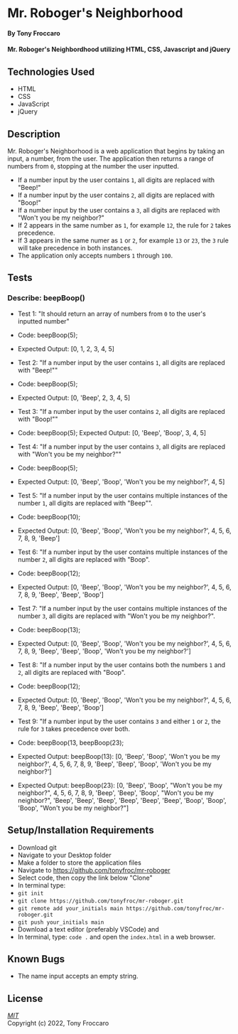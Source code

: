 # Mr. Roboger's Neighborhood

#### By Tony Froccaro

####  Mr. Roboger's Neighbordhood utilizing HTML, CSS, Javascript and jQuery

## Technologies Used

- HTML
- CSS
- JavaScript
- jQuery

## Description

Mr. Roboger's Neighborhood is a web application that begins by taking an input, a number, from the user. The application then returns a range of numbers from `0`, stopping at the number the user inputted. 

- If a number input by the user contains `1`, all digits are replaced with "Beep!"
- If a number input by the user contains `2`, all digits are replaced with "Boop!"
- If a number input by the user contains a `3`, all digits are replaced with "Won't you be my neighbor?"
- If 2 appears in the same number as `1`, for example `12`, the rule for `2` takes precedence. 
- If 3 appears in the same numer as `1` or `2`, for example `13` or `23`, the `3` rule will take precedence in both instances.
- The application only accepts numbers `1` through `100`. 

## Tests

### Describe: beepBoop()

- Test 1: "It should return an array of numbers from `0` to the user's inputted number"
- Code: beepBoop(5);
- Expected Output: [0, 1, 2, 3, 4, 5]

- Test 2: "If a number input by the user contains `1`, all digits are replaced with "Beep!""
- Code: beepBoop(5);
- Expected Output: [0, 'Beep', 2, 3, 4, 5]

- Test 3: "If a number input by the user contains `2`, all digits are replaced with "Boop!""
- Code: beepBoop(5);
Expected Output: [0, 'Beep', 'Boop', 3, 4, 5]

- Test 4: "If a number input by the user contains `3`, all digits are replaced with "Won't you be my neighbor?""
- Code: beepBoop(5);
- Expected Output: [0, 'Beep', 'Boop', 'Won't you be my neighbor?', 4, 5]

- Test 5: "If a number input by the user contains multiple instances of the number `1`, all digits are replaced with "Beep"".
- Code: beepBoop(10);
- Expected Output: [0, 'Beep', 'Boop', 'Won't you be my neighbor?', 4, 5, 6, 7, 8, 9, 'Beep']

- Test 6: "If a number input by the user contains multiple instances of the number `2`, all digits are replaced with "Boop".
- Code: beepBoop(12);
- Expected Output: [0, 'Beep', 'Boop', 'Won't you be my neighbor?', 4, 5, 6, 7, 8, 9, 'Beep', 'Beep', 'Boop']

- Test 7: "If a number input by the user contains multiple instances of the number `3`, all digits are replaced with "Won't you be my neighbor?".
- Code: beepBoop(13);
- Expected Output: [0, 'Beep', 'Boop', 'Won't you be my neighbor?', 4, 5, 6, 7, 8, 9, 'Beep', 'Beep', 'Boop', 'Won't you be my neighbor?']

- Test 8: "If a number input by the user contains both the numbers `1` and `2`, all digits are replaced with "Boop".
- Code: beepBoop(12);
- Expected Output: [0, 'Beep', 'Boop', 'Won't you be my neighbor?', 4, 5, 6, 7, 8, 9, 'Beep', 'Beep', 'Boop']

- Test 9: "If a number input by the user contains `3` and either `1` or `2`, the rule for `3` takes precedence over both.
- Code: beepBoop(13, beepBoop(23);
- Expected Output: beepBoop(13): [0, 'Beep', 'Boop', 'Won't you be my neighbor?', 4, 5, 6, 7, 8, 9, 'Beep', 'Beep', 'Boop', 'Won't you be my neighbor?']
- Expected Output: beepBoop(23): [0, 'Beep', 'Boop', "Won't you be my neighbor?", 4, 5, 6, 7, 8, 9, 'Beep', 'Beep', 'Boop', "Won't you be my neighbor?", 'Beep', 'Beep', 'Beep', 'Beep', 'Beep', 'Beep', 'Boop', 'Boop', 'Boop', "Won't you be my neighbor?"]

## Setup/Installation Requirements

- Download git
- Navigate to your Desktop folder
- Make a folder to store the application files
- Navigate to https://github.com/tonyfroc/mr-roboger
- Select code, then copy the link below "Clone"
- In terminal type:
- `git init`
- `git clone https://github.com/tonyfroc/mr-roboger.git`
- `git remote add your_initials main https://github.com/tonyfroc/mr-roboger.git`
- `git push your_initials main`
- Download a text editor (preferably VSCode) and
- In terminal, type: `code .` and open the `index.html` in a web browser.

## Known Bugs

- The name input accepts an empty string.

## License

_[MIT](https://opensource.org/licenses/MIT)_  
Copyright (c) 2022, Tony Froccaro